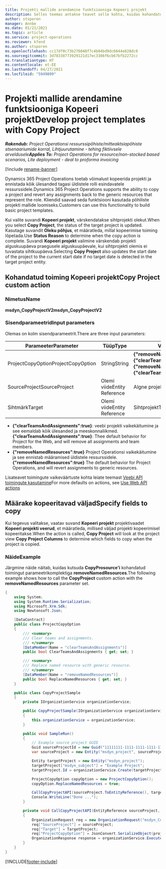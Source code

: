 ```yaml
---
title: Projekti mallide arendamine funktsiooniga Kopeeri projekt
description: Selles teemas antakse teavet selle kohta, kuidas kohandatud toimingut Kopeeri projekt kasutades projekti malle luua.
author: stsporen
manager: Annbe
ms.date: 01/21/2021
ms.topic: article
ms.service: project-operations
ms.reviewer: kfend
ms.author: stsporen
ms.openlocfilehash: cc17df0c73b276048f7c4b04bd9dc6644e828dc0
ms.sourcegitcommit: 3d78338773929121d17ec3386f6cb67bfb2272cc
ms.translationtype: HT
ms.contentlocale: et-EE
ms.lasthandoff: 04/27/2021
ms.locfileid: "5949809"
---
```

# <a name="develop-project-templates-with-copy-project"></a><span data-ttu-id="d51aa-103">Projekti mallide arendamine funktsiooniga Kopeeri projekt</span><span class="sxs-lookup"><span data-stu-id="d51aa-103">Develop project templates with Copy Project</span></span>

<span data-ttu-id="d51aa-104">_**Rakendub:** Project Operationsi ressurssipõhiste/mitteaktsiapõhiste stsenaariumide korral,  Lihtjuurutamine - tehing fiktiivsele arveldusele_</span><span class="sxs-lookup"><span data-stu-id="d51aa-104">_**Applies To:** Project Operations for resource/non-stocked based scenarios, Lite deployment - deal to proforma invoicing_</span></span>

[!include [rename-banner](~/includes/cc-data-platform-banner.md)]

<span data-ttu-id="d51aa-105">Dynamics 365 Project Operations toetab võimalust kopeerida projekti ja ennistada kõik ülesanded tagasi üldistele rolli esindavatele ressurssidele.</span><span class="sxs-lookup"><span data-stu-id="d51aa-105">Dynamics 365 Project Operations supports the ability to copy a project and revert any assignments back to the generic resources that represent the role.</span></span> <span data-ttu-id="d51aa-106">Kliendid saavad seda funktsiooni kasutada põhiliste projekti mallide loomiseks.</span><span class="sxs-lookup"><span data-stu-id="d51aa-106">Customers can use this functionality to build basic project templates.</span></span>

<span data-ttu-id="d51aa-107">Kui valite suvandi **Kopeeri projekt**, värskendatakse sihtprojekti olekut.</span><span class="sxs-lookup"><span data-stu-id="d51aa-107">When you select **Copy Project**, the status of the target project is updated.</span></span> <span data-ttu-id="d51aa-108">Kasutage suvandit **Oleku põhjus**, et määratleda, millal kopeerimise toiming lõpetada.</span><span class="sxs-lookup"><span data-stu-id="d51aa-108">Use **Status Reason** to determine when the copy action is complete.</span></span> <span data-ttu-id="d51aa-109">Suvandi **Kopeeri projekt** valimine värskendab projekti alguskuupäeva praegusele alguskuupäevale, kui sihtprojekti olemis ei tuvastata sihtkuupäeva.</span><span class="sxs-lookup"><span data-stu-id="d51aa-109">Selecting **Copy Project** also updates the start date of the project to the current start date if no target date is detected in the target project entity.</span></span>

## <a name="copy-project-custom-action"></a><span data-ttu-id="d51aa-110">Kohandatud toiming Kopeeri projekt</span><span class="sxs-lookup"><span data-stu-id="d51aa-110">Copy Project custom action</span></span> 

### <a name="name"></a><span data-ttu-id="d51aa-111">Nimetus</span><span class="sxs-lookup"><span data-stu-id="d51aa-111">Name</span></span> 

<span data-ttu-id="d51aa-112">**msdyn_CopyProjectV2**</span><span class="sxs-lookup"><span data-stu-id="d51aa-112">**msdyn_CopyProjectV2**</span></span>

### <a name="input-parameters"></a><span data-ttu-id="d51aa-113">Sisendparameetrid</span><span class="sxs-lookup"><span data-stu-id="d51aa-113">Input parameters</span></span>
<span data-ttu-id="d51aa-114">Olemas on kolm sisendparameetrit.</span><span class="sxs-lookup"><span data-stu-id="d51aa-114">There are three input parameters:</span></span>

| <span data-ttu-id="d51aa-115">Parameeter</span><span class="sxs-lookup"><span data-stu-id="d51aa-115">Parameter</span></span>          | <span data-ttu-id="d51aa-116">Tüüp</span><span class="sxs-lookup"><span data-stu-id="d51aa-116">Type</span></span>   | <span data-ttu-id="d51aa-117">Väärtused</span><span class="sxs-lookup"><span data-stu-id="d51aa-117">Values</span></span>                                                   | 
|--------------------|--------|----------------------------------------------------------|
| <span data-ttu-id="d51aa-118">ProjectCopyOption</span><span class="sxs-lookup"><span data-stu-id="d51aa-118">ProjectCopyOption</span></span>  | <span data-ttu-id="d51aa-119">String</span><span class="sxs-lookup"><span data-stu-id="d51aa-119">String</span></span> | <span data-ttu-id="d51aa-120">**{"removeNamedResources":true}** või **{"clearTeamsAndAssignments":true}**</span><span class="sxs-lookup"><span data-stu-id="d51aa-120">**{"removeNamedResources":true}** or **{"clearTeamsAndAssignments":true}**</span></span> |
| <span data-ttu-id="d51aa-121">SourceProject</span><span class="sxs-lookup"><span data-stu-id="d51aa-121">SourceProject</span></span>      | <span data-ttu-id="d51aa-122">Olemi viide</span><span class="sxs-lookup"><span data-stu-id="d51aa-122">Entity Reference</span></span> | <span data-ttu-id="d51aa-123">Algne projekt</span><span class="sxs-lookup"><span data-stu-id="d51aa-123">Source Project</span></span> |
| <span data-ttu-id="d51aa-124">Sihtmärk</span><span class="sxs-lookup"><span data-stu-id="d51aa-124">Target</span></span>             | <span data-ttu-id="d51aa-125">Olemi viide</span><span class="sxs-lookup"><span data-stu-id="d51aa-125">Entity Reference</span></span> | <span data-ttu-id="d51aa-126">Sihtprojekt</span><span class="sxs-lookup"><span data-stu-id="d51aa-126">Target Project</span></span> |


- <span data-ttu-id="d51aa-127">**{"clearTeamsAndAssignments":true}**: veebi projekti vaikekäitumine ja see eemaldab kõik ülesanded ja meeskonnaliikmed.</span><span class="sxs-lookup"><span data-stu-id="d51aa-127">**{"clearTeamsAndAssignments":true}**: Thee default behavior for Project for the Web, and will remove all assignments and team members.</span></span>
- <span data-ttu-id="d51aa-128">**{"removeNamedResources":true}** Project Operationsi vaikekäitumine ja see ennistab määramised üldistele ressurssidele.</span><span class="sxs-lookup"><span data-stu-id="d51aa-128">**{"removeNamedResources":true}** The default behavior for Project Operations, and will revert assignments to generic resources.</span></span>

<span data-ttu-id="d51aa-129">Lisateavet toimingute vaikeväärtuste kohta leiate teemast [Veebi API toimingute kasutamine](/powerapps/developer/common-data-service/webapi/use-web-api-actions)</span><span class="sxs-lookup"><span data-stu-id="d51aa-129">For more defaults on actions, see [Use Web API actions](/powerapps/developer/common-data-service/webapi/use-web-api-actions)</span></span>

## <a name="specify-fields-to-copy"></a><span data-ttu-id="d51aa-130">Määrake kopeeritavad väljad</span><span class="sxs-lookup"><span data-stu-id="d51aa-130">Specify fields to copy</span></span> 
<span data-ttu-id="d51aa-131">Kui tegevus valitakse, vaatav suvand **Kopeeri projekt** projektivaadet **Kopeeri projekti veerud**, et määratleda, millised väljad projekti kopeerimisel kopeeritakse.</span><span class="sxs-lookup"><span data-stu-id="d51aa-131">When the action is called, **Copy Project** will look at the project view **Copy Project Columns** to determine which fields to copy when the project is copied.</span></span>


### <a name="example"></a><span data-ttu-id="d51aa-132">Näide</span><span class="sxs-lookup"><span data-stu-id="d51aa-132">Example</span></span>
<span data-ttu-id="d51aa-133">Järgmine näide näitab, kuidas kutsuda **CopyProsource'i** kohandatud toimingut parameetrikomplektiga **removeNamedResources**.</span><span class="sxs-lookup"><span data-stu-id="d51aa-133">The following example shows how to call the **CopyProject** custom action with the **removeNamedResources** parameter set.</span></span>
```C#
{
    using System;
    using System.Runtime.Serialization;
    using Microsoft.Xrm.Sdk;
    using Newtonsoft.Json;

    [DataContract]
    public class ProjectCopyOption
    {
        /// <summary>
        /// Clear teams and assignments.
        /// </summary>
        [DataMember(Name = "clearTeamsAndAssignments")]
        public bool ClearTeamsAndAssignments { get; set; }

        /// <summary>
        /// Replace named resource with generic resource.
        /// </summary>
        [DataMember(Name = "removeNamedResources")]
        public bool ReplaceNamedResources { get; set; }
    }

    public class CopyProjectSample
    {
        private IOrganizationService organizationService;

        public CopyProjectSample(IOrganizationService organizationService)
        {
            this.organizationService = organizationService;
        }

        public void SampleRun()
        {
            // Example source project GUID
            Guid sourceProjectId = new Guid("11111111-1111-1111-1111-111111111111");
            var sourceProject = new Entity("msdyn_project", sourceProjectId);

            Entity targetProject = new Entity("msdyn_project");
            targetProject["msdyn_subject"] = "Example Project";
            targetProject.Id = organizationService.Create(targetProject);

            ProjectCopyOption copyOption = new ProjectCopyOption();
            copyOption.ReplaceNamedResources = true;

            CallCopyProjectAPI(sourceProject.ToEntityReference(), targetProject.ToEntityReference(), copyOption);
            Console.WriteLine("Done ...");
        }

        private void CallCopyProjectAPI(EntityReference sourceProject, EntityReference TargetProject, ProjectCopyOption projectCopyOption)
        {
            OrganizationRequest req = new OrganizationRequest("msdyn_CopyProjectV2");
            req["SourceProject"] = sourceProject;
            req["Target"] = TargetProject;
            req["ProjectCopyOption"] = JsonConvert.SerializeObject(projectCopyOption);
            OrganizationResponse response = organizationService.Execute(req);
        }
    }
}
```


[!INCLUDE[footer-include](../includes/footer-banner.md)]